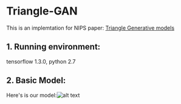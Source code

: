 # Triangle-GAN
This is an implemtation for NIPS paper: [Triangle Generative models](https://arxiv.org/abs/1709.06548)

## 1. Running environment: 
tensorflow 1.3.0, python 2.7

## 2. Basic Model:
Here's is our model:![alt text][model]

[model]:(https://github.com/LiqunChen0606/Triangle-GAN/blob/master/figures/model.png)